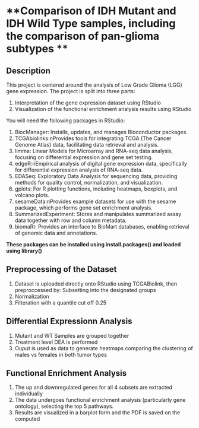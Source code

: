 # **Comparison of IDH Mutant and IDH Wild Type samples, including the comparison of pan-glioma subtypes **
 
## **Description**
This project is centered around the analysis of Low Grade Glioma (LGG) gene expression. The project is split into three parts:
1. Interpretation of the gene expression dataset using RStudio
2. Visualization of the functional enrichment analysis results using RStudio

You will need the following packages in RStudio:
1. BiocManager: Installs, updates, and manages Bioconductor packages.
2. TCGAbiolinks:nProvides tools for integrating TCGA (The Cancer Genome Atlas) data, facilitating data retrieval and analysis.
3. limma: Linear Models for Microarray and RNA-seq data analysis, focusing on differential expression and gene set testing.
4. edgeR:nEmpirical analysis of digital gene expression data, specifically for differential expression analysis of RNA-seq data.
5. EDASeq: Exploratory Data Analysis for sequencing data, providing methods for quality control, normalization, and visualization.
6. gplots: For R plotting functions, including heatmaps, boxplots, and volcano plots.
7. sesameData:nProvides example datasets for use with the sesame package, which performs gene set enrichment analysis.
8. SummarizedExperiment: Stores and manipulates summarized assay data together with row and column metadata.
9. biomaRt: Provides an interface to BioMart databases, enabling retrieval of genomic data and annotations.

**These packages can be installed using install.packages() and loaded using library()**

## Preprocessing of the Dataset
1. Dataset is uploaded directly onto RStudio using TCGABiolink, then preproccessed by: Subsetting into the designated groups 
2. Normalization
3. Filteration with a quantile cut off 0.25

## Differential Expressionn Analysis
1. Mutant and WT Samples are grouped together
2. Treatment level DEA is performed
3. Ouput is used as data to generate heatmaps comparing the clustering of males vs females in both tumor types

## Functional Enrichment Analysis
1. The up and downregulated genes for all 4 subsets are extracted individually
2. The data undergoes functional enrichment analysis (particularly gene ontology), selecting the top 5 pathways.
3. Results are visualized in a barplot form and the PDF is saved on the computed
